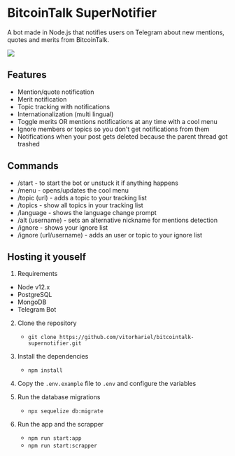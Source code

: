 # BitcoinTalk SuperNotifier

A bot made in Node.js that notifies users on Telegram about new mentions, quotes and merits from BitcoinTalk.

![](https://i.imgur.com/RSb4YlK.gif)

## Features

- Mention/quote notification
- Merit notification
- Topic tracking with notifications
- Internationalization (multi lingual)
- Toggle merits OR mentions notifications at any time with a cool menu
- Ignore members or topics so you don't get notifications from them
- Notifications when your post gets deleted because the parent thread got trashed

## Commands

- /start - to start the bot or unstuck it if anything happens
- /menu - opens/updates the cool menu
- /topic (url) - adds a topic to your tracking list
- /topics - show all topics in your tracking list
- /language - shows the language change prompt
- /alt (username) - sets an alternative nickname for mentions detection
- /ignore - shows your ignore list
- /ignore (url/username) - adds an user or topic to your ignore list

## Hosting it youself

1. Requirements

- Node v12.x
- PostgreSQL
- MongoDB
- Telegram Bot

2. Clone the repository

   - `git clone https://github.com/vitorhariel/bitcointalk-supernotifier.git`

3. Install the dependencies

   - `npm install`

4. Copy the `.env.example` file to `.env` and configure the variables

5. Run the database migrations

   - `npx sequelize db:migrate`

6. Run the app and the scrapper
   - `npm run start:app`
   - `npm run start:scrapper`
